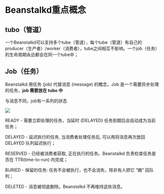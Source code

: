 # Beanstalkd重点概念

## tubo（管道）

一个Beanstalkd可以支持多个tube（管道），每个tube（管道）有自己的producer（生产者）/worker（消费者），tube之间相互不影响。一个job（任务）的生命周期永远都会在同一个tube中；

## Job（任务）

Beanstalkd 用任务 \(job\) 代替消息 \(message\) 的概念，Job 是一个需要异步处理的任务，**job 需要放在 tubo 中**

与消息不同，job有一系列的状态

![](http://ww2.sinaimg.cn/mw600/68c3cad3jw1dpsqabts9dj.jpg)

READY - 需要立即处理的任务，当延时 \(DELAYED\) 任务到期后会自动成为当前任务；

DELAYED - 延迟执行的任务, 当消费者处理任务后, 可以用将消息再次放回 DELAYED 队列延迟执行；

RESERVED - 已经被消费者获取, 正在执行的任务。Beanstalkd 负责检查任务是否在 TTR\(time-to-run\) 内完成；

BURIED - 保留的任务: 任务不会被执行，也不会消失，除非有人把它 “踢” 回队列；

DELETED - 消息被彻底删除。Beanstalkd 不再维持这些消息。



